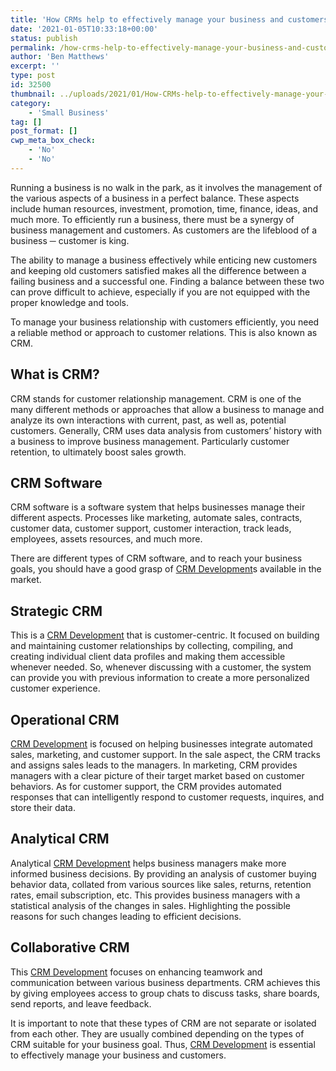 ```yaml
---
title: 'How CRMs help to effectively manage your business and customers'
date: '2021-01-05T10:33:18+00:00'
status: publish
permalink: /how-crms-help-to-effectively-manage-your-business-and-customers
author: 'Ben Matthews'
excerpt: ''
type: post
id: 32500
thumbnail: ../uploads/2021/01/How-CRMs-help-to-effectively-manage-your-business-and-customers-150x150.jpg
category:
    - 'Small Business'
tag: []
post_format: []
cwp_meta_box_check:
    - 'No'
    - 'No'
---
```

Running a business is no walk in the park, as it involves the management of the various aspects of a business in a perfect balance. These aspects include human resources, investment, promotion, time, finance, ideas, and much more. To efficiently run a business, there must be a synergy of business management and customers. As customers are the lifeblood of a business ─ customer is king.

The ability to manage a business effectively while enticing new customers and keeping old customers satisfied makes all the difference between a failing business and a successful one. Finding a balance between these two can prove difficult to achieve, especially if you are not equipped with the proper knowledge and tools.

To manage your business relationship with customers efficiently, you need a reliable method or approach to customer relations. This is also known as CRM.

What is CRM?
------------

CRM stands for customer relationship management. CRM is one of the many different methods or approaches that allow a business to manage and analyze its own interactions with current, past, as well as, potential customers. Generally, CRM uses data analysis from customers’ history with a business to improve business management. Particularly customer retention, to ultimately boost sales growth.

CRM Software
------------

CRM software is a software system that helps businesses manage their different aspects. Processes like marketing, automate sales, contracts, customer data, customer support, customer interaction, track leads, employees, assets resources, and much more.

There are different types of CRM software, and to reach your business goals, you should have a good grasp of [CRM Development](https://stormotion.io/blog/how-to-build-a-custom-crm-software/)s available in the market.

Strategic CRM
-------------

This is a [CRM Development](https://stormotion.io/blog/how-to-build-a-custom-crm-software/) that is customer-centric. It focused on building and maintaining customer relationships by collecting, compiling, and creating individual client data profiles and making them accessible whenever needed. So, whenever discussing with a customer, the system can provide you with previous information to create a more personalized customer experience.

Operational CRM
---------------

[CRM Development](https://stormotion.io/blog/how-to-build-a-custom-crm-software/) is focused on helping businesses integrate automated sales, marketing, and customer support. In the sale aspect, the CRM tracks and assigns sales leads to the managers. In marketing, CRM provides managers with a clear picture of their target market based on customer behaviors. As for customer support, the CRM provides automated responses that can intelligently respond to customer requests, inquires, and store their data.

Analytical CRM
--------------

Analytical [CRM Development](https://stormotion.io/blog/how-to-build-a-custom-crm-software/) helps business managers make more informed business decisions. By providing an analysis of customer buying behavior data, collated from various sources like sales, returns, retention rates, email subscription, etc. This provides business managers with a statistical analysis of the changes in sales. Highlighting the possible reasons for such changes leading to efficient decisions.

Collaborative CRM
-----------------

This [CRM Development](https://stormotion.io/blog/how-to-build-a-custom-crm-software/) focuses on enhancing teamwork and communication between various business departments. CRM achieves this by giving employees access to group chats to discuss tasks, share boards, send reports, and leave feedback.

It is important to note that these types of CRM are not separate or isolated from each other. They are usually combined depending on the types of CRM suitable for your business goal. Thus, [CRM Development](https://stormotion.io/blog/how-to-build-a-custom-crm-software/) is essential to effectively manage your business and customers.